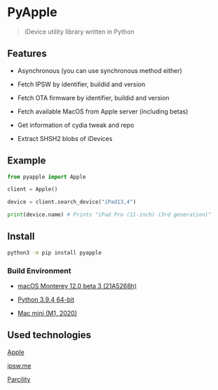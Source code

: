 # PyApple

> iDevice utility library written in Python

## Features

* Asynchronous (you can use synchronous method either)

* Fetch IPSW by identifier, buildid and version

* Fetch OTA firmware by identifier, buildid and version

* Fetch available MacOS from Apple server (including betas)

* Get information of cydia tweak and repo

* Extract SHSH2 blobs of iDevices

## Example

```py
from pyapple import Apple

client = Apple()

device = client.search_device("iPad13,4")

print(device.name) # Prints "iPad Pro (11-inch) (3rd generation)"
```

## Install

```zsh
python3 -m pip install pyapple
```

### Build Environment

* [macOS Monterey 12.0 beta 3 (21A5268h)](https://developer.apple.com/documentation/macos-release-notes/macos-12-beta-release-notes)

* [Python 3.9.4 64-bit](https://www.python.org/downloads/release/python-394/)

* [Mac mini (M1, 2020)](https://www.apple.com/mac-mini/) 

## Used technologies

[Apple](https://apple.com)

[ipsw.me](https://ipsw.me)

[Parcility](https://developers.parcility.co/docs#get-dbsearch)



